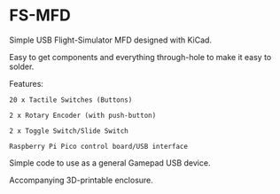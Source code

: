 # FS-MFD
Simple USB Flight-Simulator MFD designed with KiCad.

Easy to get components and everything through-hole to make it easy to solder.


Features:

	20 x Tactile Switches (Buttons)

	2 x Rotary Encoder (with push-button)

	2 x Toggle Switch/Slide Switch

	Raspberry Pi Pico control board/USB interface



Simple code to use as a general Gamepad USB device.

Accompanying 3D-printable enclosure.
